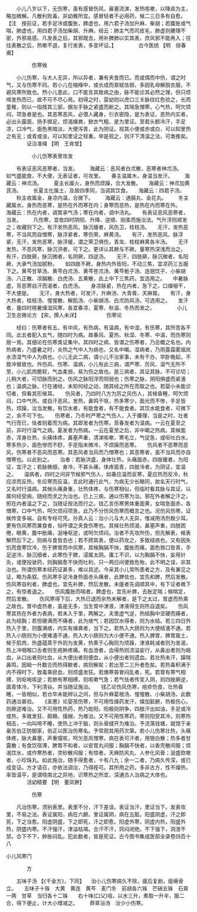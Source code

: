 <!-- { "loadSidebar": true } -->
　　小儿八岁以下，无伤寒，虽有感冒伤风，鼻塞流涕，发热咳嗽，以降痰为主，略加微解。凡散利败毒，非幼稚所宜。感冒轻者不必用药，候二三日多有自愈。　　 【注　按前证，若手足冷或腹胀，脾虚也，用六君子汤加升麻、柴胡；若腹胀或气喘，肺虚也，用四君子汤加柴胡、升麻。经云：肺主气而司皮毛，肺虚则腠理不密，外邪易感。凡发表之后，其邪既去，用补脾肺以实其表，庶风邪不能再入；往往表散之后，热嗽不退，复行发表，多变坏证。】
　　　　古今医统 【明　徐春甫】

　　　　　伤寒候

　　小儿伤寒，与大人无异，所以异者，兼有夹食而已。而或偶而中伤，谓之时气，又与伤寒不同。若小儿在襁褓中，或长成而禀赋怯弱，多因乳母解脱衣服，不避风寒所致也。然小儿患此，口不能言其致病之由，脉不能诊其必然之理，但只烦啼发热而已，故不可不尽心焉。初得之时，婴幼则以虎口三关脉纹红色验之，长而童稚，则以一指按其三部，据左手脉之紧盛而断之。其喘急憎寒，心气热，呵欠烦闷，项急者是也。其恶寒恶风，必偎人藏身，引衣密隐，是为表证。恶热内实者，必出头露面，扬手掷足，烦渴燥粪，掀衣气粗，是为里证。至若头额冷汗，手足凉，口冷气，面色黑暗淡，大便泻青，此为阴证。视其小便或赤或白，可以知里热之有无；或青或浊，可以知里证之轻重。举是观之，则汗下清温之法，可类推矣。
　　　　证治准绳 【明　王肯堂】

　　　　　小儿伤寒表里攻发

　　有表证恶风恶寒者，当发。
　　海藏云：恶风者白朮散，恶寒者神朮汤。　　如气盛能食，不大便，无表证者，可攻里。　　春主温属木，身温当发汗。
　　海藏云：神朮汤。
　　夏主长属火，身热而烦躁，合大发散。　　海藏云：神朮加黄芪汤。
　　长夏主化属土，及居四季同，当调其饮食。　　海藏云：四君子汤。
　　秋主收属金，身凉内温，合微下。
　　海藏云：通膈丸、金花丸。
　　冬主藏属水，身热而恶寒，是热在外而寒在内；身寒而恶热，是热在内而寒在外。　　海藏云：热在内者，调胃承气汤；寒在内者，调中汤丸。　　有表证恶风恶寒者，当发。
　　凡伤寒，宜依四时阴阳、升降、逆顺、刚柔而施治法。气升浮则顺发之；收藏则下之。有汗发热恶风，脉沉缓者，风伤卫，桂枝汤。　　无汗，发热恶寒，不当风而自憎寒，脉浮紧者，寒伤荣，麻黄汤。　　有汗，发热恶风，脉浮紧，无汗，发热恶寒，脉浮缓，谓之荣卫俱伤，青龙、桂枝麻黄各半汤。　　无汗发热，不恶风寒，脉沉洪者，可下之。更详认其厥与不厥，量寒热深浅而治之。　　有汗，四肢厥，脉沉微者，名阴厥，四逆汤。　　无汗，四肢厥，脉沉微者，名阳厥，大承气汤加腻粉。　　如四肢不厥，身热内外皆阳，不动三焦，宜凉药三五服下之。黄芩甘草汤、黄芩白朮汤、黄芩苍朮汤、黄芩栀子汤、连翘饮子、小柴胡汤、八正散、凉膈散、白虎汤、五黄散，此上中下三焦药，宜选用之。　　中暑脉虚。背恶寒自汗而渴者，白虎汤。　　身凉脉紧，热在内者，急下之。口燥咽干，不大便是。　　无汗，身大热者，可发汗，升麻汤、大青膏、天麻膏。　　有汗，身大热者，桂枝汤、惺惺散、解肌汤、小柴胡汤、白朮防风汤，可选用之。　　发汗者，量四时暄暑燥湿风寒，各宜春凉，夏寒、秋温、冬热而发之。
　　　　小儿卫生总微论方 【宋，撰人未详】
　　　　　伤寒论

　　经曰：伤寒者有五，有中风，有热病，有温病，有中湿，有伤寒，其所苦各不同。此五者配入五气，随四时为病。故春风、夏热、秋湿、冬寒、中温，而伤寒则居一焉。其细论在伤寒类证集中。其四时之病、皆谓之伤寒者，乃总概之名也。内热病者，乃盛暑之时，炎热之气中人为病也，又名中暍。湿病者，乃雨露霜雾烟岚水渍湿气中人为病也。小儿无此二病，谓小儿不治家事，未有干办，早卧晚起，不致冲冒故也。外伤风、伤寒、温病，小儿有此三病，谓严寒、厉风、温气无所不至，小儿肌肉脆软，气血柔弱，易为伤之故也。是三病者，其证其脉，不可诊切；儿稍大者，可切脉而别之。伤风之脉阳浮而阴弱也；伤寒之脉，阴阳俱盛而紧濇也；温病之脉，行在诸经，未知何经之动，随其经之所在而取之也。若婴小未能诊切者，但看其形候耳。　　伤风者，乃四时八方为厉之风伤人，其候昏睡，呵欠烦闷，口中气热，或自汗恶风，发热，鼻鸣干呕，热多寒少，面光而不惨，手足皆热，烦躁，治当发散。有饮水者，有能食者，有不能食者。其饮水能食者，可微下之，余不可下也。　　伤寒者，乃冬时严寒之气伤人，入于腠理，当是之时，壮者气行而已，怯者则着而为病。其即发者为伤寒。至春发者为温病。一云在夏至之前，非时行温气之病。夏发者为热病。一云在夏至之后，非中暍之热病。其候面赤，浑身壮热，头痛体疼，鼻塞声重，清涕咳嗽，寒毛立，气促急，或呕吐白水，寒多热少，面色惨而不舒，手足指末微冷，不烦躁而恶寒。　　伤风者不恶寒而恶风，伤寒者不恶风而恶寒。其恶风者当风而乃憎寒也；其恶寒者，虽不当风而亦自憎寒也。以此别之。　　治者：若脉洪盛，身体壮热，头痛面赤，四肢暖者，为阳证，宜汗之；若脉微细，身冷，不甚头痛，体疼面青，四肢冷者，为阴证，宜温之。　　温病者，四时之间非节候邪气伤人，如春应温而反寒，夏应热而反冷，秋应凉而反热，冬应寒而反温，言此时通行此气，为病无少长略同，故名天行时气，又名时行温病。其候头痛身重，壮热体疼，与伤寒相似，但临时看其脉与其证，以属何经受病，随经而求之为治也。已上三病，通以伤寒为治。邪在外者解之汗之，邪在内者温之下之，当随证按法而行之。钱乙言伤寒男体重面黄，女喘急面赤，各憎寒，口中气热，呵欠烦闷项急，此乃不分伤风伤寒而概言之也。况伤风伤寒，证候传变多端，自有专经可凭。孙真人云：治小儿与大人无异，惟减用汤剂极少耳。更有伤风寒而兼食者，俗呼谓之夹食伤寒也。其候壮热烦渴，鼻塞声重，四肢困倦，眼黄，腹中胀痛，涎唾呕逆，或呵欠烦闷。治者不先攻所伤，但先解表，候表解然后下之，则病与食皆去也；若不顾其表，便以药攻之，多致结痞也。又有因失饥而食寒饮冷，伤于脾胃而中风寒，其候胸膈不快，腹胀而痛，面色唇口皆青，手足逆冷，脉沉细者，此寒伤于脾，浸属太阴。庸工不识，以为胸膈不快，妄用针灸，或便投驶药，则胸膈愈不快而吐利，只一两日间便致危殆，此不明之误，非其治也。所谓伤寒本经药证甚多，难以具述。今采其小儿常所患者之方，及有兼见之证，略为条叙。伤风寒手足冷身热面赤头痛者，此脾怯也，宜先和脾，然后发散。伤风寒自利者，脾虚也，宜先补脾，然后发散。未瘥者先调顺其中，有下证者微下之，有惊者退之。　　伤风腹胀而喘者，脾虚也，宜先补脾，去胀定喘；候喘定，然后发散。　　伤风寒得下后，大热已退而余热未解者，是下之太过，胃虚而热乘之故也。胃中虚热者，虽是无多，当生胃中津液，津液得生则热自退矣。　　伤风寒其热在外者为表病，若未入于里，两解之。夫里虚气逆，热结胸中坚硬而痛者，此为结胸；若但硬满而不痛者，此为痞气；若因饮水得者，则为水结。若三四日外热入于里，则腹满痞，内实有燥粪者，当下之。若热入大肠则为大便结濇不通，若热入小肠则为小便难濇不通，热入大小肠则为大小便不通。热入脾胃，脾胃属土，候于肌肉，热盛蕴蒸于外则为发黄，热熏于心胸则为烦躁，津液耗减者则为发渴，热上冲咽喉口舌者则生疮肿疼痛。有血泄者，血得热则流溢妄行，从鼻出者则为衄血，从口出者则吐血，从大便出者则便血，从小便出者则遗血。若壮热未汗，躁喘鼻鸣，因衄一升数合而热得歇者，病则解矣；若出至二三升者危矣。若热毒积满于内不得时下，致毒乘瘀血，则烦盛发狂。若燠寒昏冒闷乱者，死。若胃有寒气相搏，则呕啘咳逆；若肺有寒相搏，则咳嗽气急；若气怯者传变入阴，则四肢厥逆，面青体冷，下利清谷。并当随证施治。　　钱乙论伤风伤寒，疮疹伤食，壮热昏睡，一皆相似，若仓卒未能辨认之间，但与升麻葛根汤、惺惺散、小柴胡汤，此数药通治甚验。　　《圣惠》论婴孩伤寒，不可用性燥药发汗，燥加脏腑，热极伤心，则厥逆难治。又不可用性热药，热乃助阳，阳极则阴争，四肢汗出如油，手足或冷或热，多致发狂、颠癎、搐搦，为难治。又不可用性寒药，寒则阳受其冷，则寒热相击，一向叫啼不睡，使热上冲于脑，则头骨缝开为难治。予流落钱塘，就馆于亲豪苏伯正防御家，伯正以医治伤寒名。予常观其用药次第。若小儿伤寒壮热，头痛体疼，脉大鼻塞，声重嚏咳，呵欠恶风憎寒，病在表可汗者，用银白散；热多者甘露散；有食饮宿滞，脾胃不和者，以安胃丸间服；胸膈不快者，以香壳散间服；烦渴饮水，或作寒热者，灵砂散间服；有惊者，天麻防风丸、人参化风膏；涎盛欬嗽者，小珍珠丸。如此施治，随手得愈者，十有八九；余一二者，乃病久传深，或已成变证。方才请召，亦依法调治，乃得痊可。其所用之药，多非古方，性不燥热，率皆温平，是谓晓南北之异地，识寒热之所宜，深通古人治病之大体也。
　　　　活幼精要 【明　董凤翀】

　　　　　伤寒

　　凡治伤寒，须别表里。表里不分，汗下差误。表证当汗，里证当下。发表攻里，不易之法。表证属阳，病在六腑。里证属阴，病在五脏。阳盛阴虚，汗之即死，下之当愈。阳虚阴盛，下之即死，汗之即愈。阳虚外寒，阴虚内热，阳盛外热，阴盛内寒。不汗强汗，津溢枯竭。合汗不汗，窍闷闭绝。不下强下，洞泄不禁。合下不下，肿胀闷乱。犯此数者，皆是死证。古今图书集成医部全录卷四百十八

小儿风寒门

　　　　方

　　五味子汤 【《千金方》，下同】 　治小儿伤寒病久不除，瘥后复剧，瘦瘠骨立。　　五味子十铢　大黄　黄连　黄芩　麦门冬　前胡各六铢　芒硝五铢　石膏一两　甘草　当归各十二铢　　右十味(口父)咀，以水三升，煮取一升半，服二合，得下便止，计大小增减之。
　　莽草浴汤　治少小伤寒。
